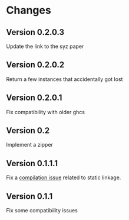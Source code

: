 Changes
=======

Version 0.2.0.3
---------------

Update the link to the syz paper

Version 0.2.0.2
---------------

Return a few instances that accidentally got lost

Version 0.2.0.1
---------------

Fix compatibility with older ghcs

Version 0.2
-----------

Implement a zipper

Version 0.1.1.1
---------------

Fix a [compilation issue][1] related to static linkage.

[1]: https://github.com/haskell/cabal/issues/1266#issuecomment-26998689

Version 0.1.1
-------------

Fix some compatibility issues
